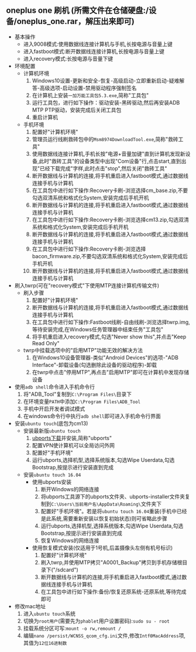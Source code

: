 ## oneplus one 刷机 (所需文件在仓储硬盘:/设备/oneplus_one.rar，解压出来即可)
* 基本操作 
    * 进入9008模式:使用数据线连接计算机与手机,长按电源与音量上键
    * 进入fastboot模式:断开数据线连接计算机,长按电源与音量上键
    * 进入recovery模式:长按电源与音量下键
* 环境配置
    * 计算机环境
        1. Windows10设置-更新和安全-恢复-高级启动-立即重新启动-疑难解答-高级选项-启动设置-禁用驱动程序强制签名
        1. 在计算机上安装`一加万能工具包5.3.exe`,简称"工具包"
        1. 运行工具包，进行如下操作：驱动安装-黑砖驱动,然后再安装ADB MTP PTP驱动，安装完成后关闭工具包
        1. 重启计算机
    * 手机环境
        1. 配置好"计算机环境"
        1. 管理员运行线刷救砖包中的`Msm8974DownloadTool.exe`,简称"救砖工具"
        1. 使用数据线连接计算机,手机长按"电源+音量加键"直到计算机发现新设备,此时"救砖工具"的设备类型中出现"Com设备"行,点击start,直到出现"已经下载完成"字样,此时点击"stop",然后关闭"救砖工具"
        1. 断开数据线与计算机的连接,将手机重启进入fastboot模式,通过数据线连接手机与计算机
        1. 在工具包中进行如下操作:Recovery卡刷-浏览选择cm_base.zip,不要勾选双清系统和格式化System,安装完成后手机开机
        1. 断开数据线与计算机的连接,将手机重启进入fastboot模式,通过数据线连接手机与计算机
        1. 在工具包中进行如下操作:Recovery卡刷-浏览选择cm13.zip,勾选双清系统和格式化System,安装完成后手机开机
        1. 断开数据线与计算机的连接,将手机重启进入fastboot模式,通过数据线连接手机与计算机 
        1. 在工具包中进行如下操作:Recovery卡刷-浏览选择bacon_firmware.zip,不要勾选双清系统和格式化System,安装完成后手机开机
        1. 断开数据线与计算机的连接,将手机重启进入fastboot模式,通过数据线连接手机与计算机 
* 刷入twrp(可在"recovery模式"下使用MTP连接计算机传输文件)
    * 刷入步骤
        1. 配置好"计算机环境"
        1. 断开数据线与计算机的连接,将手机重启进入fastboot模式,通过数据线连接手机与计算机
        1. 在工具包中进行如下操作:Fastboot线刷-自由线刷-浏览选择twrp.img,等待安装完成,在Windows任务管理器中结束任务"工具包"
        1. 将手机重启进入recovery模式,勾选"Never show this",并点击"Keep Read Only"
    * twrp中挂载选项中的"启用MTP"功能无效的解决方法
        1. 在Windows10设备管理器-类似"Android Devices"的选项-"ADB Interface"-卸载设备(勾选删除此设备的驱动程序)-卸载
        1. 在twrp中点击"停用MTP",再点击"启用MTP"即可在计算机中发现存储设备
* 使用`adb shell`命令进入手机命令行
    1. 将"ADB_Tool"复制到`C:\Program Files\`目录下
    1. 在环境变量`PATH`中添加`C:\Program Files\ADB_Tool`
    1. 手机中开启开发者调试模式
    1. 在windows命令行中执行`adb shell`即可进入手机命令行界面
* 安装`ubuntu touch`(底包为cm13)
    * 安装最新版`ubuntu touch`
        1. [ubports下载](https://devices.ubuntu-touch.io/device/bacon/)并安装,简称"ubports"
        1. 配置VPN使计算机可以全局访问外网
        1. 配置好"手机环境"
        1. 运行ubports,选择机型,选择系统版本,勾选Wipe Userdata,勾选Bootstrap,按提示进行安装直到完成 
    * 安装`ubuntu touch 16.04`
        * 使用ubports安装
            1. 断开Windows的网络连接
            1. 将ubports工具源下的ubports文件夹、ubports-installer文件夹复制到`C:\Users\当前用户名\AppData\Roaming\`文件夹下
            1. 配置好"手机环境"。若是将`ubuntu touch 16.04`重装(手机中已经是此系统,需要重新安装以恢复初始状态)则可省略此步骤 
            1. 运行ubports,选择机型,选择系统版本,勾选Wipe Userdata,勾选Bootstrap,按提示进行安装直到完成 
            1. 恢复Windows的网络连接 
        * 使用恢复模式安装(仅适用于1号机,后盖摄像头左侧有机号标识) 
            1. 配置好"计算机环境"
            1. 刷入twrp,并使用MTP拷贝"A0001_Backup"拷贝到手机存储根目录下("/sdcard")
            1. 断开数据线与计算机的连接,将手机重启进入fastboot模式,通过数据线连接手机与计算机
            1. 在工具包中进行如下操作:备份/恢复还原系统-还原系统,等待完成即可
* 修改mac地址
    1. 进入`ubuntu touch`系统
    1. 切换为`root用户`(需要先为`phablet`用户设置密码):`sudo su - root`
    1. 挂载系统分区可写:`mount -o rw,remount /`
    1. 编辑`nano /persist/WCNSS_qcom_cfg.ini`文件,修改`Intf0MacAddress`项,其值为`12位16进制数`
    